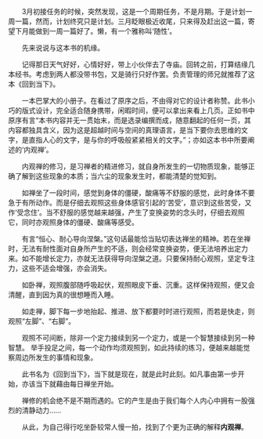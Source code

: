 <!--
  =====<< 卍 · Copyright · 卍 >>=====
  FileName: 002.md
  Directory: Buddhism
  Author: Lokavit
  Birthtime: 2023/3/28 19:35:58
  -----
  Mtime: 2023/4/20 21:01:23
  WordCount: 1011
  -----
  Copyright © 1911 - 2023 Lokavit
      卍 · 小僧過境　衆生甦醒 · 卍
  =====<< 卍 · Description · 卍 >>=====

-->
　　3月初接任务的时候，突然发现，这是一个周期任务，不是月期。于是计划一周一篇，然而，计划终究只是计划。三月眨眼极近收尾，只来得及赶出这一篇，寄望下月能做到一周一篇好了。懒，有一个雅称叫‘随性’。

　　先来说说与这本书的机缘。

　　记得那日天气好好，心情好好，带上小伙伴去了寺庙。回转之前，打算结缘几本经书。考虑到两人都没带书包，又是骑行只好作罢。负责管理的师兄就推荐了这本《回到当下》。
   
　　一本巴掌大的小册子。在看过了原序之后，不由得对它的设计者称赞。此书小巧的版式设计，完全适合随身携带，闲暇时间，便可以拿出来看上几页。正如书中原序有言“本书内容并无一贯始末，而是选录编撰而成，随意翻起的任何一页，其内容都独具含义，因为这是超越时间与空间的真理语言，是当下要你去思维的文字，是直指人心的文字，是与你的呼吸般紧紧相关的文字。”；亦如这本书中所要阐述的‘内观禅’。

　　内观禅的修习，是习禅者的精进修习，就自身所发生的一切物质现象，能够正确了解到这些现象的本质；当六尘的现象发生时，都能清楚的觉知到。

　　如禅坐了一段时间，感觉到身体的僵硬，酸痛等不舒服的感觉，此时身体不要急于有所动作。而是仔细去观照这些身体感官引起的‘苦受’，意识到这些苦受，又作‘受念住’。当不舒服的感觉越来越强，产生了变换姿势的念头时，仔细去观照它，同时亦观照身体的僵硬、酸痛等感受。

　　有言“恒心、耐心导向涅槃。”这句话最能恰当贴切表达禅坐的精神。若在坐禅时，无法有耐性面对自身所产生的不适，则会经常变换姿势，便无法培养出定力来。如不能增长定力，亦就无法获得导向涅槃之道。只要保持耐心观照，坚定专注力，这些不适会增强，亦会消失。
   
　　如卧禅，观照腹部随呼吸起伏，观照眼皮下垂、沉重。这样保持观照，便又会清醒，直到因为真的很想睡而入睡。

　　如走禅，脚下每一步地抬起、推进、放下都要时时进行观照，而若是快走，则观照“左脚”、“右脚”。

　　观照不可间断，除非一个定力接续到另一个定力，或是一个智慧接续到另一种智慧。 举手投足之间，每一个动作均须观照到，如此持续的练习，便越来越能觉察周边所发生的事情和现象。

　　此书名为《回到当下》，当下就是现在，就是此时此刻。如凡事由第一步开始，亦该当下就藉由每日禅坐开始。

　　禅修的机会绝不是不期而遇的。它的产生是由于我们每个人内心中拥有一股强烈的清静动力……

　　从此，为自己得行吃坐卧较常人慢一拍，找到了个更为正确的解释**内观禅**。